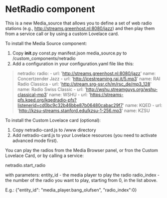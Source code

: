 # NetRadio component

This is a new Media_source that allows you to define a set of web radio stations (e.g., http://streams.greenhost.nl:8080/jazz) and then play them from a service call or by using a custom Lovelace card.


To install the Media Source component:
1. Copy __init__.py const.py manifest.json media_source.py to <config>/custom_components/netradio
2. Add a configuration in your configuration.yaml file like this:
  
> netradio:
>   radio: 
>     - url: 'http://streams.greenhost.nl:8080/jazz'
>       name: Concertzender Jazz
>     - url: 'http://icestreaming.rai.it/5.mp3'
>       name: RAI Radio Classica
>     - url: 'http://stream.srg-ssr.ch/m/rsc_de/mp3_128'
>       name: Radio Swiss Classic
>     - url: 'http://wshu.streamguys.org/wshu-classical-mp3'
>       name: WSHU
>     - url: 'https://streams-pfs.kqed.org/kqedradio-pfs?listenerid=cd0bc9c32b46bbe87b06480cabac29f7'
>       name: KQED
>     - url: 'http://kzsu-streams.stanford.edu/kzsu-1-256.mp3'
>       name: KZSU
  

To install the Custom Lovelace card (optional):

1. Copy netradio-card.js to <config>/www directory
2. Add netradio-card.js to your Lovelace resources (you need to activate advanced mode first).


You can play the radios from the Media Browser panel, or fron the Custom Lovelace Card, or by calling a service:

netradio.start_radio

with parameters:
entity_id - the media player to play the radio
radio_index - the number of the radio you want to play, starting from 0, in the list above.

E.g.:
{"entity_id": "media_player.bang_olufsen", "radio_index":0}


